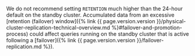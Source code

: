 We do not recommend setting `RETENTION` much higher than the 24-hour default on the standby cluster. Accumulated data from an excessive [retention (failover) window]({% link {{ page.version.version }}/physical-cluster-replication-technical-overview.md %}#failover-and-promotion-process) could affect queries running on the standby cluster that is active following a [failover]({% link {{ page.version.version }}/failover-replication.md %}).